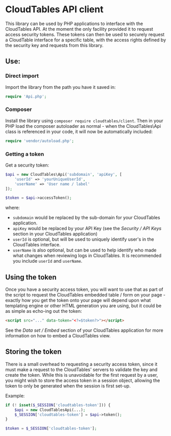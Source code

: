 
# CloudTables API client

This library can be used by PHP applications to interface with the CloudTables API. At the moment the only facility provided it to request access security tokens. These tokens can then be used to securely request a CloudTable interface for a specific table, with the access rights defined by the security key and requests from this library.


## Use:

### Direct import

Import the library from the path you have it saved in:

```php
require 'Api.php';
```

### Composer

Install the library using `composer require cloudtables/client`. Then in your PHP load the composer autoloader as normal - when the CloudTables\Api class is referenced in your code, it will now be automatically included:

```php
require 'vendor/autoload.php';
```


### Getting a token

Get a security token:

```php
$api = new CloudTables\Api('subdomain', 'apiKey', [
	'userId' => 'yourUniqueUserId',
	'userName' => 'User name / label'
]);

$token = $api->accessToken();
```

where:

* `subdomain` would be replaced by the sub-domain for your CloudTables application.
* `apiKey` would be replaced by your API Key (see the _Security / API Keys_ section in your CloudTables application)
* `userId` is optional, but will be used to uniquely identify user's in the CloudTables interface.
* `userName` is also optional, but can be used to help identify who made what changes when reviewing logs in CloudTables. It is recommended you include `userId` and `userName`.


## Using the token

Once you have a security access token, you will want to use that as part of the script to request the CloudTables embedded table / form on your page - exactly how you get the token onto your page will depend upon what templating engine or other HTML generation you are using, but it could be as simple as echo-ing out the token:

```html
<script src="..." data-token="<?=$token?>"></script>
```

See the _Data set / Embed_ section of your CloudTables application for more information on how to embed a CloudTables view.


## Storing the token

There is a small overhead to requesting a security access token, since it must make a request to the CloudTables' servers to validate the key and create the token. While this is unavoidable for the first request by a user, you might wish to store the access token in a session object, allowing the token to only be generated when the session is first set-up.

Example:

```php
if (! isset($_SESSION['cloudtables-token'])) {
	$api = new CloudTablesApi(...);
	$_SESSION['cloudtables-token'] = $api->token();
}

$token = $_SESSION['cloudtables-token'];
```
